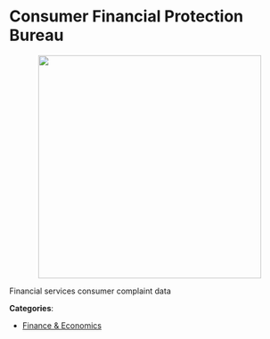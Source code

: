 # Consumer Financial Protection Bureau
<p align="center">
    <img width="400" src="https://raw.githubusercontent.com/apis-list/apis-list/apis/consumer-financial-protection-bureau/logo_256x256.png" />
</p>

Financial services consumer complaint data



**Categories**:

- [Finance & Economics](https://github.com/apis-list/apis-list#finance-and-economics)



